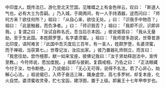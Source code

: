 中印度人。既传法已，游化至北天竺国，见雉蝶之上有金色祥云，叹曰：​「斯道人气也，必有大士为吾嗣。​」乃入城，于阛阓间，有一人手持酒器，逆而问曰：​「师何方来？欲往何所？​」祖曰：​「从自心来，欲往无处。​」曰：​「识我手中物否？​」祖曰：​「此是触器，而负净者。​」曰：​「师识我否？​」祖曰：​「我即不识，识即非我。​」复谓之曰：​「汝试自称名氏，吾当后示本因。​」彼说偈答曰：​「我从无量劫，至于生此国。本姓颇罗堕，名字婆须蜜。​」祖曰：​「我师提多迦说，世尊昔游北印度，语阿难言：『此国中吾灭度后三百年，有一圣人，姓颇罗堕，名婆须蜜，而于禅祖，当获第七。』世尊记汝，汝应出家。​」彼乃置器礼师侧立，而言曰：​「我思往劫，尝作檀那，献一如来宝座，彼佛记我曰：『汝于贤劫释迦法中，宣传至教。』今符师说，愿加度脱。​」祖即与披剃，复圆戒相，乃告之曰：​「正法眼藏今付于汝，勿令断绝。​」乃说偈曰：​「无心无可得，说得不名法。若了心非心，始解心心法。​」祖说偈已，入师子奋迅三昧，踊身虚空，高七多罗树，却复本座，化火自焚。婆须蜜收灵骨，贮七宝函，建浮图，置于上级。即襄王十七年甲申岁也。